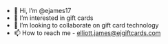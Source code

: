 - 👋 Hi, I’m @ejames17
- 👀 I’m interested in  gift cards 
- 💞️ I’m looking to collaborate on gift card technology
- 📫 How to reach me  - elliott.james@ejgiftcards.com

<!---
ejames17/ejames17 is a ✨ special ✨ repository because its `README.md` (this file) appears on your GitHub profile.
You can click the Preview link to take a look at your changes.
--->
